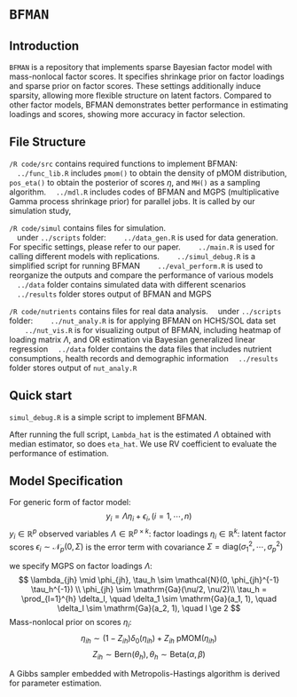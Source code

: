 # `BFMAN`

## Introduction

`BFMAN` is a repository that implements sparse Bayesian factor model with mass-nonlocal factor scores. It specifies shrinkage prior on factor loadings and sparse prior on factor scores. These settings additionally induce sparsity, allowing more flexible structure on latent factors. Compared to other factor models, BFMAN demonstrates better performance in estimating loadings and scores, showing more accuracy in factor selection.

## File Structure

`/R code/src` contains required functions to implement BFMAN:
	&emsp;`../func_lib.R` includes `pmom()` to obtain the density of pMOM distribution, `pos_eta()` to obtain the posterior of scores $\eta$, and `MH()` as a sampling algorithm. 
	&emsp;`../mdl.R` includes codes of BFMAN and MGPS (multiplicative Gamma process shrinkage prior) for parallel jobs. It is called by our simulation study,

`/R code/simul` contains files for simulation.	
	&emsp;under `../scripts` folder: 
		&emsp;&emsp;`../data_gen.R` is used for data generation. For specific settings, please refer to our paper.
		&emsp;&emsp;`../main.R` is used for calling different models with replications.
		&emsp;&emsp;`../simul_debug.R` is a simplified script for running BFMAN
		&emsp;&emsp;`../eval_perform.R` is used to reorganize the outputs and compare the performance of various models
	&emsp;`../data` folder contains simulated data with different scenarios
	&emsp;`../results` folder stores output of BFMAN and MGPS

`/R code/nutrients` contains files for real data analysis.
	&emsp;under `../scripts` folder:
		&emsp;&emsp;`../nut_analy.R`  is for applying BFMAN on HCHS/SOL data set
		&emsp;&emsp;`../nut_vis.R` is for visualizing output of BFMAN, including heatmap of loading matrix $\Lambda$, and OR estimation via Bayesian generalized linear regression
	&emsp;`../data` folder contains the data files that includes nutrient consumptions, health records and demographic information
	&emsp;`../results` folder stores output of `nut_analy.R`

## Quick start

`simul_debug.R` is a simple script to implement BFMAN. 

After running the full script, `Lambda_hat` is the estimated $\Lambda$ obtained with median estimator, so does `eta_hat`. We use RV coefficient to evaluate the performance of estimation.

## Model Specification

For generic form of factor model:
$$
y_i = \Lambda \eta_i + \epsilon_i, (i = 1,\cdots, n)
$$
$y_i \in \mathbb{R}^p$ observed variables
$\Lambda \in \mathbb{R}^{p \times k}$: factor loadings
$\eta_i \in \mathbb{R}^k$: latent factor scores
$\epsilon_i \sim \mathcal{N}_p(0, \Sigma)$ is the error term with covariance $\Sigma = \mbox{diag}(\sigma_1^2, \cdots, \sigma_p^2)$

we specify MGPS on factor loadings $\Lambda$:
$$
\lambda_{jh} \mid \phi_{jh}, \tau_h \sim \mathcal{N}(0, \phi_{jh}^{-1} \tau_h^{-1}) \\
\phi_{jh} \sim \mathrm{Ga}(\nu/2, \nu/2)\\
\tau_h = \prod_{l=1}^{h} \delta_l, \quad
\delta_1 \sim \mathrm{Ga}(a_1, 1), \quad 
\delta_l \sim \mathrm{Ga}(a_2, 1), \quad l \ge 2
$$
Mass-nonlocal prior on scores $\eta_i$:
$$
\eta_{ih} \sim (1 - Z_{ih}) \delta_0(\eta_{ih}) + Z_{ih} \ \mbox{pMOM}(\eta_{ih})
$$
$$
Z_{ih} \sim \mbox{Bern}(\theta_h), \theta_h \sim \mbox{Beta}(\alpha, \beta)
$$

A Gibbs sampler embedded with Metropolis-Hastings algorithm is derived for parameter estimation.

